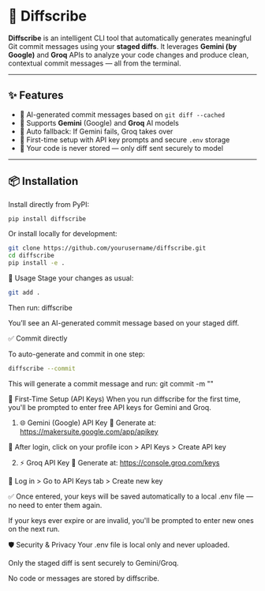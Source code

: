 # 🧠 Diffscribe

**Diffscribe** is an intelligent CLI tool that automatically generates meaningful Git commit messages using your **staged diffs**. It leverages **Gemini (by Google)** and **Groq** APIs to analyze your code changes and produce clean, contextual commit messages — all from the terminal.

---

## ✨ Features

- 📜 AI-generated commit messages based on `git diff --cached`
- 🤖 Supports **Gemini** (Google) and **Groq** AI models
- 🔁 Auto fallback: If Gemini fails, Groq takes over
- 🔐 First-time setup with API key prompts and secure `.env` storage
- 🚫 Your code is never stored — only diff sent securely to model

---

## 📦 Installation

Install directly from PyPI:

```bash
pip install diffscribe
```
Or install locally for development:

```bash
git clone https://github.com/yourusername/diffscribe.git
cd diffscribe
pip install -e .
```

🚀 Usage
Stage your changes as usual:
```bash
git add .
```
Then run:
diffscribe

You’ll see an AI-generated commit message based on your staged diff.

✅ Commit directly

To auto-generate and commit in one step:

```bash
diffscribe --commit
```

This will generate a commit message and run: git commit -m "<generated-message>"

🔑 First-Time Setup (API Keys)
When you run diffscribe for the first time, you'll be prompted to enter free API keys for Gemini and Groq.

1. 🌐 Gemini (Google) API Key
🔗 Generate at: https://makersuite.google.com/app/apikey

📌 After login, click on your profile icon > API Keys > Create API key

2. ⚡ Groq API Key
🔗 Generate at: https://console.groq.com/keys

📌 Log in > Go to API Keys tab > Create new key

✅ Once entered, your keys will be saved automatically to a local .env file — no need to enter them again.

If your keys ever expire or are invalid, you'll be prompted to enter new ones on the next run.

🛡️ Security & Privacy
Your .env file is local only and never uploaded.

Only the staged diff is sent securely to Gemini/Groq.

No code or messages are stored by diffscribe.

